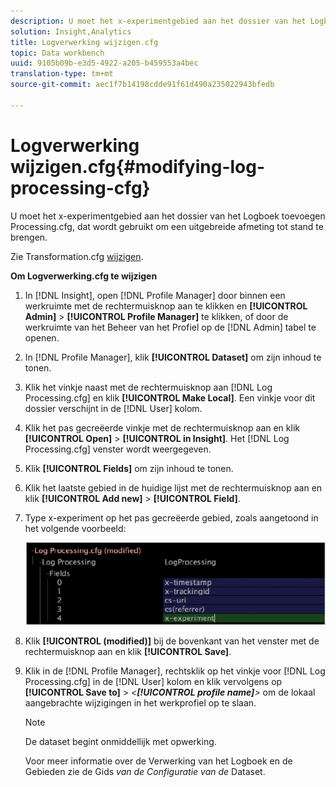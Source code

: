 ```yaml
---
description: U moet het x-experimentgebied aan het dossier van het Logboek toevoegen Processing.cfg, dat wordt gebruikt om een uitgebreide afmeting tot stand te brengen.
solution: Insight,Analytics
title: Logverwerking wijzigen.cfg
topic: Data workbench
uuid: 9105b09b-e3d5-4922-a205-b459553a4bec
translation-type: tm+mt
source-git-commit: aec1f7b14198cdde91f61d490a235022943bfedb

---
```



# Logverwerking wijzigen.cfg{#modifying-log-processing-cfg}

U moet het x-experimentgebied aan het dossier van het Logboek toevoegen Processing.cfg, dat wordt gebruikt om een uitgebreide afmeting tot stand te brengen.

Zie Transformation.cfg [wijzigen](../../../home/c-undst-ctrld-exp/c-vw-rslts/t-mod-trfmtn.md#task-d61b02853a82492c9a76e3c5fe8a3fb6).

**Om Logverwerking.cfg te wijzigen**

1. In [!DNL Insight], open [!DNL Profile Manager] door binnen een werkruimte met de rechtermuisknop aan te klikken en **[!UICONTROL Admin]** > **[!UICONTROL Profile Manager]** te klikken, of door de werkruimte van het Beheer van het Profiel op de [!DNL Admin] tabel te openen.
1. In [!DNL Profile Manager], klik **[!UICONTROL Dataset]** om zijn inhoud te tonen.
1. Klik het vinkje naast met de rechtermuisknop aan [!DNL Log Processing.cfg] en klik **[!UICONTROL Make Local]**. Een vinkje voor dit dossier verschijnt in de [!DNL User] kolom.
1. Klik het pas gecreëerde vinkje met de rechtermuisknop aan en klik **[!UICONTROL Open]** > **[!UICONTROL in Insight]**. Het [!DNL Log Processing.cfg] venster wordt weergegeven.
1. Klik **[!UICONTROL Fields]** om zijn inhoud te tonen.
1. Klik het laatste gebied in de huidige lijst met de rechtermuisknop aan en klik **[!UICONTROL Add new]** > **[!UICONTROL Field]**.
1. Type x-experiment op het pas gecreëerde gebied, zoals aangetoond in het volgende voorbeeld:

   ![Stapgegevens](assets/logprocessing.png)

1. Klik **[!UICONTROL (modified)]** bij de bovenkant van het venster met de rechtermuisknop aan en klik **[!UICONTROL Save]**.
1. Klik in de [!DNL Profile Manager], rechtsklik op het vinkje voor [!DNL Log Processing.cfg] in de [!DNL User] kolom en klik vervolgens op **[!UICONTROL Save to]** > *&lt;**[!UICONTROL profile name]**>* om de lokaal aangebrachte wijzigingen in het werkprofiel op te slaan.

   >[!NOTE]
   >
   >De dataset begint onmiddellijk met opwerking.

   Voor meer informatie over de Verwerking van het Logboek en de Gebieden zie de Gids *van de Configuratie van de* Dataset.


